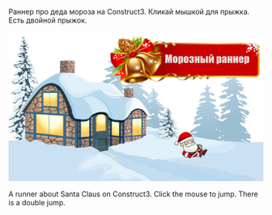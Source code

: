 <p>Раннер про деда мороза на Construct3. Кликай мышкой для прыжка. Есть двойной прыжок.</p>
<p><img src="./media/обложка.png"/></p>
<p>A runner about Santa Claus on Construct3. Click the mouse to jump. There is a double jump.</p>

